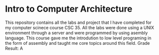 # Intro to Computer Architecture
 This repository contains all the labs and project that I have completed for my computer scinece course CSC 35. All the labs were done using a UNIX environment through a server and were programmed by using asembly language. This course gave me the introdution to low level programing in the form of assembly and taught me core topics around this field. Grade Result: A
